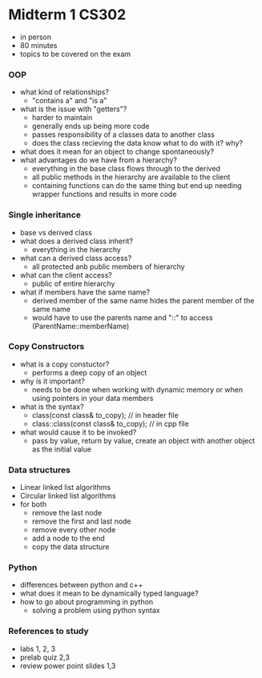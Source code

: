 # Midterm 1 CS302
- in person
- 80 minutes
- topics to be covered on the exam

### OOP
- what kind of relationships?
  - "contains a" and "is a"
- what is the issue with "getters"?
  - harder to maintain
  - generally ends up being more code
  - passes responsibility of a classes data to another class
  - does the class recieving the data know what to do with it? why?
- what does it mean for an object to change spontaneously?
- what advantages do we have from a hierarchy?
  - everything in the base class flows through to the derived
  - all public methods in the hierarchy are available to the client
  - containing functions can do the same thing but end up needing wrapper functions and results in more code


### Single inheritance
- base vs derived class
- what does a derived class inherit?
  - everything in the hierarchy
- what can a derived class access?
  - all protected anb public members of hierarchy
- what can the client access?
  - public of entire hierarchy
- what if members have the same name?
  - derived member of the same name hides the parent member of the same name
  - would have to use the parents name and "::" to access (ParentName::memberName)

### Copy Constructors
- what is a copy constuctor?
  - performs a deep copy of an object
- why is it important?
  - needs to be done when working with dynamic memory or when using pointers in your data members
- what is the syntax?
  - class(const class& to_copy); // in header file
  - class::class(const class& to_copy); // in cpp file
- what would cause it to be invoked?
  - pass by value, return by value, create an object with another object as the initial value 

### Data structures
- Linear linked list algorithms
- Circular linked list algorithms
- for both
  - remove the last node
  - remove the first and last node
  - remove every other node
  - add a node to the end
  - copy the data structure

### Python
- differences between python and c++
- what does it mean to be dynamically typed language?
- how to go about programming in python
  - solving a problem using python syntax

### References to study
- labs 1, 2, 3
- prelab quiz 2,3
- review power point slides 1,3



